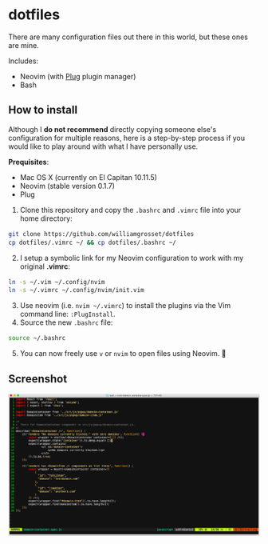 # dotfiles
There are many configuration files out there in this world, but these ones are mine.

Includes:
+ Neovim (with [Plug](https://github.com/junegunn/vim-plug) plugin manager)
+ Bash

## How to install
Although I **do not recommend** directly copying someone else's configuration for multiple reasons, here is a step-by-step process if you would like to play around with what I have personally use.

**Prequisites**:
+ Mac OS X (currently on El Capitan 10.11.5)
+ Neovim (stable version 0.1.7)
+ Plug

1. Clone this repository and copy the `.bashrc` and `.vimrc` file into your home directory:
  ```bash
  git clone https://github.com/williamgrosset/dotfiles
  cp dotfiles/.vimrc ~/ && cp dotfiles/.bashrc ~/
  ```
2. I setup a symbolic link for my Neovim configuration to work with my original **.vimrc**:
  ```bash
  ln -s ~/.vim ~/.config/nvim
  ln -s ~/.vimrc ~/.config/nvim/init.vim
  ```
3. Use neovim (i.e. `nvim ~/.vimrc`) to install the plugins via the Vim command line: `:PlugInstall`.
4. Source the new `.bashrc` file:
  ```bash
  source ~/.bashrc
  ```
5. You can now freely use `v` or `nvim` to open files using Neovim. :rocket:

## Screenshot
![Always write your tests.](https://github.com/williamgrosset/dotfiles/blob/master/screenshot.png)
